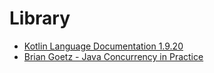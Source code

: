 # Library

- [Kotlin Language Documentation 1.9.20](https://kotlinlang.org/docs/kotlin-pdf.html)
- [Brian Goetz - Java Concurrency in Practice](https://github.com/AngelSanchezT/books-1/blob/master/concurrency/Java%20Concurrency%20in%20Practice.pdf)